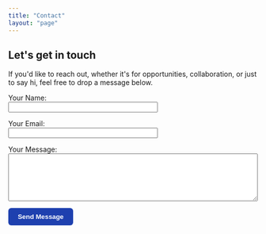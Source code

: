 ```yaml
---
title: "Contact"
layout: "page"
---
```


## Let's get in touch

If you'd like to reach out, whether it's for opportunities, collaboration, or just to say hi, feel free to drop a message below.

<form name="contact" method="POST" netlify netlify-honeypot="bot-field" action="/thanks/">
  <input type="hidden" name="form-name" value="contact" />
  <p style="display:none;">
    <label>Don’t fill this out if you’re human: <input name="bot-field" /></label>
  </p>
  <p>
    <label>Your Name:<br />
    <input type="text" name="name" required style="width: 60%; max-width: 600px; color: black;" />
  </p>
  <p>
    <label>Your Email:<br />
    <input type="email" name="email" required style="width: 60%; max-width: 600px; color: black;" />
  </p>
  <p>
    <label>Your Message:<br />
    <textarea name="message" rows="6" required style="width: 100%; max-width: 600px; color: black;"></textarea>
  </p>
  <p>
    <button type="submit" style="
  background-color: #1e40af;
  color: white;
  padding: 0.6rem 1.2rem;
  border: none;
  border-radius: 6px;
  font-weight: 600;
  cursor: pointer;
  transition: background-color 0.2s ease;
">
  Send Message
</button>

  </p>
</form>
